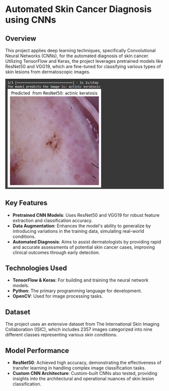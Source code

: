 # Automated Skin Cancer Diagnosis using CNNs

## Overview
This project applies deep learning techniques, specifically Convolutional Neural Networks (CNNs), for the automated diagnosis of skin cancer. Utilizing TensorFlow and Keras, the project leverages pretrained models like ResNet50 and VGG19, which are fine-tuned for classifying various types of skin lesions from dermatoscopic images.


![skin](resnet1.png)


## Key Features
- **Pretrained CNN Models**: Uses ResNet50 and VGG19 for robust feature extraction and classification accuracy.
- **Data Augmentation**: Enhances the model's ability to generalize by introducing variations in the training data, simulating real-world conditions.
- **Automated Diagnosis**: Aims to assist dermatologists by providing rapid and accurate assessments of potential skin cancer cases, improving clinical outcomes through early detection.

## Technologies Used
- **TensorFlow & Keras**: For building and training the neural network models.
- **Python**: The primary programming language for development.
- **OpenCV**: Used for image processing tasks.

## Dataset
The project uses an extensive dataset from The International Skin Imaging Collaboration (ISIC), which includes 2357 images categorized into nine different classes representing various skin conditions.

## Model Performance
- **ResNet50**: Achieved high accuracy, demonstrating the effectiveness of transfer learning in handling complex image classification tasks.
- **Custom CNN Architecture**: Custom-built CNNs also tested, providing insights into the architectural and operational nuances of skin lesion classification.

